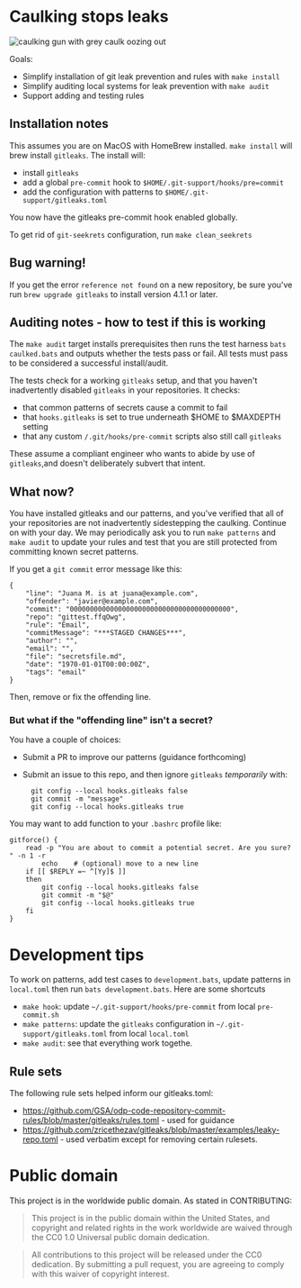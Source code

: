 # Caulking stops leaks

![caulking gun with grey caulk oozing out](https://upload.wikimedia.org/wikipedia/commons/thumb/3/37/Caulking.jpg/757px-Caulking.jpg)

Goals:

* Simplify installation of git leak prevention and rules with `make install`
* Simplify auditing local systems for leak prevention with `make audit`
* Support adding and testing rules

## Installation notes

This assumes you are on MacOS with HomeBrew installed. `make install` will brew install `gitleaks`. The install will:

* install `gitleaks`
* add a global `pre-commit` hook to `$HOME/.git-support/hooks/pre=commit`
* add the configuration with patterns to `$HOME/.git-support/gitleaks.toml`

You now have the gitleaks pre-commit hook enabled globally.

To get rid of `git-seekrets` configuration, run `make clean_seekrets`

## Bug warning!

If you get the error `reference not found` on a new repository, be sure you've run `brew upgrade gitleaks` to install version 4.1.1 or later.

## Auditing notes - how to test if this is working

The `make audit` target installs prerequisites then runs the test harness `bats caulked.bats` and outputs whether the tests pass or fail. All tests must pass to be considered a successful install/audit.

The tests check for a working `gitleaks` setup, and that you haven't inadvertently disabled `gitleaks` in your repositories. It checks:

* that common patterns of secrets cause a commit to fail
* that `hooks.gitleaks` is set to true underneath $HOME to $MAXDEPTH setting
* that any custom `/.git/hooks/pre-commit` scripts also still call `gitleaks`

These assume a compliant engineer who wants to abide by use of `gitleaks`,and  doesn't deliberately subvert that intent.

## What now?

You have installed gitleaks and our patterns, and you've verified that all of your repositories are not inadvertently sidestepping the caulking. Continue on with your day. We may periodically ask you to run `make patterns` and `make audit` to update your rules and test that you are still protected from committing known secret patterns.

If you get a `git commit` error message like this:

```
{
	"line": "Juana M. is at juana@example.com",
	"offender": "javier@example.com",
	"commit": "0000000000000000000000000000000000000000",
	"repo": "gittest.ffqOwg",
	"rule": "Email",
	"commitMessage": "***STAGED CHANGES***",
	"author": "",
	"email": "",
	"file": "secretsfile.md",
	"date": "1970-01-01T00:00:00Z",
	"tags": "email"
}
```

Then, remove or fix the offending line.

### But what if the "offending line" isn't a secret?

You have a couple of choices:

* Submit a PR to improve our patterns (guidance forthcoming)
* Submit an issue to this repo, and then ignore `gitleaks` _temporarily_ with:

        git config --local hooks.gitleaks false
        git commit -m "message" 
        git config --local hooks.gitleaks true

You may want to add function to your `.bashrc` profile like:

```
gitforce() {
    read -p "You are about to commit a potential secret. Are you sure? " -n 1 -r
        echo    # (optional) move to a new line
    if [[ $REPLY =~ ^[Yy]$ ]]
    then
        git config --local hooks.gitleaks false
        git commit -m "$@" 
        git config --local hooks.gitleaks true
    fi
}
```

# Development tips

To work on patterns, add test cases to `development.bats`, update patterns in `local.toml` then
run `bats development.bats`.  Here are some shortcuts

- `make hook`: update `~/.git-support/hooks/pre-commit` from local `pre-commit.sh`
- `make patterns`: update the `gitleaks` configuration in `~/.git-support/gitleaks.toml` from local `local.toml` 
- `make audit`: see that everything work togethe.


## Rule sets

The following rule sets helped inform our gitleaks.toml:

* https://github.com/GSA/odp-code-repository-commit-rules/blob/master/gitleaks/rules.toml - used for guidance
* https://github.com/zricethezav/gitleaks/blob/master/examples/leaky-repo.toml - used verbatim except for removing certain rulesets.

# Public domain

This project is in the worldwide public domain. As stated in CONTRIBUTING:

> This project is in the public domain within the United States, and copyright and related rights in the work worldwide are waived through the CC0 1.0 Universal public domain dedication.

> All contributions to this project will be released under the CC0 dedication. By submitting a pull request, you are agreeing to comply with this waiver of copyright interest.
